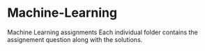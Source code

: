 # Machine-Learning
Machine Learning assignments
Each individual folder contains the assignement question along with the solutions.

